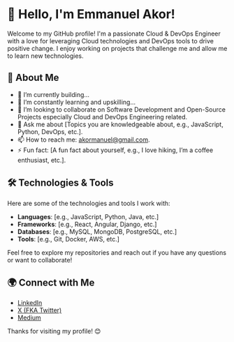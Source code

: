 <!---
emmyoncloud/emmyoncloud is a ✨ special ✨ repository because its `README.md` (this file) appears on your GitHub profile.
You can click the Preview link to take a look at your changes.
--->


# 👋 Hello, I'm Emmanuel Akor!

Welcome to my GitHub profile! I'm a passionate Cloud & DevOps Engineer with a love for leveraging Cloud technologies and DevOps tools to drive positive change. I enjoy working on projects that challenge me and allow me to learn new technologies.

## 🌱 About Me

- 🔭 I’m currently building...
- 🌱 I’m constantly learning and upskilling...
- 👯 I’m looking to collaborate on Software Development and Open-Source Projects especially Cloud and DevOps Engineering related.
- 💬 Ask me about [Topics you are knowledgeable about, e.g., JavaScript, Python, DevOps, etc.].
- 📫 How to reach me: akormanuel@gmail.com.
- ⚡ Fun fact: [A fun fact about yourself, e.g., I love hiking, I’m a coffee enthusiast, etc.].

## 🛠️ Technologies & Tools

Here are some of the technologies and tools I work with:

- **Languages**: [e.g., JavaScript, Python, Java, etc.]
- **Frameworks**: [e.g., React, Angular, Django, etc.]
- **Databases**: [e.g., MySQL, MongoDB, PostgreSQL, etc.]
- **Tools**: [e.g., Git, Docker, AWS, etc.]

<!---
## 📈 GitHub Stats

![Your GitHub Stats](https://github-readme-stats.vercel.app/api?username=yourusername&show_icons=true&theme=radical)

## 📂 My Projects

Here are some of my notable projects:

- [Project 1](link-to-your-project): A brief description of what this project does.
- [Project 2](link-to-your-project): A brief description of what this project does.
- [Project 3](link-to-your-project): A brief description of what this project does.
--->

Feel free to explore my repositories and reach out if you have any questions or want to collaborate!

## 🌍 Connect with Me

- [LinkedIn](https://www.linkedin.com/in/emmanuelakor/)
- [X (FKA Twitter)](https://x.com/emmyoncloud)
- [Medium](https://medium.com/@emmyoncloud)

Thanks for visiting my profile! 😊
